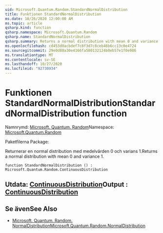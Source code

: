 ```yaml
---
uid: Microsoft.Quantum.Random.StandardNormalDistribution
title: Funktionen StandardNormalDistribution
ms.date: 10/26/2020 12:00:00 AM
ms.topic: article
qsharp.kind: function
qsharp.namespace: Microsoft.Quantum.Random
qsharp.name: StandardNormalDistribution
qsharp.summary: Returns a normal distribution with mean 0 and variance 1.
ms.openlocfilehash: cd453d0acbdef7c8f3d7c8ceb46b6cc13c0e4724
ms.sourcegitcommit: 29e0d88a30e4166fa580132124b0eb57e1f0e986
ms.translationtype: MT
ms.contentlocale: sv-SE
ms.lasthandoff: 10/27/2020
ms.locfileid: "92730934"
---
```

# <a name="standardnormaldistribution-function"></a><span data-ttu-id="90bf3-102">Funktionen StandardNormalDistribution</span><span class="sxs-lookup"><span data-stu-id="90bf3-102">StandardNormalDistribution function</span></span>

<span data-ttu-id="90bf3-103">Namnrymd: [Microsoft. Quantum. Random](xref:Microsoft.Quantum.Random)</span><span class="sxs-lookup"><span data-stu-id="90bf3-103">Namespace: [Microsoft.Quantum.Random](xref:Microsoft.Quantum.Random)</span></span>

<span data-ttu-id="90bf3-104">Paketfilerna [](https://nuget.org/packages/)</span><span class="sxs-lookup"><span data-stu-id="90bf3-104">Package: [](https://nuget.org/packages/)</span></span>


<span data-ttu-id="90bf3-105">Returnerar en normal distribution med medelvärden 0 och varians 1.</span><span class="sxs-lookup"><span data-stu-id="90bf3-105">Returns a normal distribution with mean 0 and variance 1.</span></span>

```qsharp
function StandardNormalDistribution () : Microsoft.Quantum.Random.ContinuousDistribution
```


## <a name="output--continuousdistribution"></a><span data-ttu-id="90bf3-106">Utdata: [ContinuousDistribution](xref:Microsoft.Quantum.Random.ContinuousDistribution)</span><span class="sxs-lookup"><span data-stu-id="90bf3-106">Output : [ContinuousDistribution](xref:Microsoft.Quantum.Random.ContinuousDistribution)</span></span>



## <a name="see-also"></a><span data-ttu-id="90bf3-107">Se även</span><span class="sxs-lookup"><span data-stu-id="90bf3-107">See Also</span></span>

- [<span data-ttu-id="90bf3-108">Microsoft. Quantum. Random. NormalDistribution</span><span class="sxs-lookup"><span data-stu-id="90bf3-108">Microsoft.Quantum.Random.NormalDistribution</span></span>](xref:Microsoft.Quantum.Random.NormalDistribution)